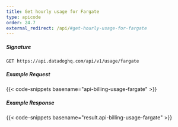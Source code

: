 ```yaml
---
title: Get hourly usage for Fargate
type: apicode
order: 24.7
external_redirect: /api/#get-hourly-usage-for-fargate
---
```


##### Signature
`GET https://api.datadoghq.com/api/v1/usage/fargate`
##### Example Request
{{< code-snippets basename="api-billing-usage-fargate" >}}
##### Example Response
{{< code-snippets basename="result.api-billing-usage-fargate" >}}

